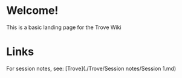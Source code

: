 # Welcome!
This is a basic landing page for the Trove Wiki

# Links
For session notes, see: [Trove](./Trove/Session notes/Session 1.md)
